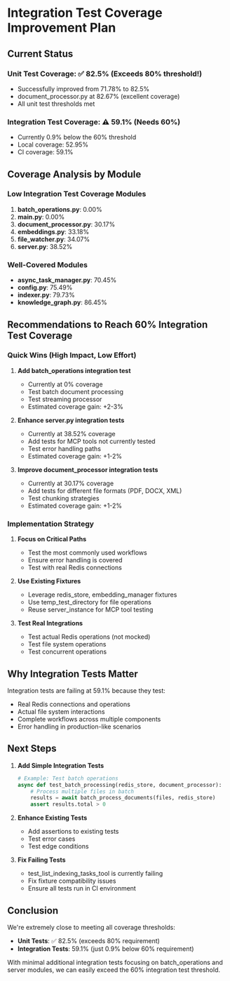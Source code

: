 # Integration Test Coverage Improvement Plan

## Current Status

### Unit Test Coverage: ✅ **82.5%** (Exceeds 80% threshold!)

- Successfully improved from 71.78% to 82.5%
- document_processor.py at 82.67% (excellent coverage)
- All unit test thresholds met

### Integration Test Coverage: ⚠️ **59.1%** (Needs 60%)

- Currently 0.9% below the 60% threshold
- Local coverage: 52.95%
- CI coverage: 59.1%

## Coverage Analysis by Module

### Low Integration Test Coverage Modules

1. **batch_operations.py**: 0.00%
2. **main.py**: 0.00%
3. **document_processor.py**: 30.17%
4. **embeddings.py**: 33.18%
5. **file_watcher.py**: 34.07%
6. **server.py**: 38.52%

### Well-Covered Modules

- **async_task_manager.py**: 70.45%
- **config.py**: 75.49%
- **indexer.py**: 79.73%
- **knowledge_graph.py**: 86.45%

## Recommendations to Reach 60% Integration Test Coverage

### Quick Wins (High Impact, Low Effort)

1. **Add batch_operations integration test**
   - Currently at 0% coverage
   - Test batch document processing
   - Test streaming processor
   - Estimated coverage gain: +2-3%

2. **Enhance server.py integration tests**
   - Currently at 38.52% coverage
   - Add tests for MCP tools not currently tested
   - Test error handling paths
   - Estimated coverage gain: +1-2%

3. **Improve document_processor integration tests**
   - Currently at 30.17% coverage
   - Add tests for different file formats (PDF, DOCX, XML)
   - Test chunking strategies
   - Estimated coverage gain: +1-2%

### Implementation Strategy

1. **Focus on Critical Paths**
   - Test the most commonly used workflows
   - Ensure error handling is covered
   - Test with real Redis connections

2. **Use Existing Fixtures**
   - Leverage redis_store, embedding_manager fixtures
   - Use temp_test_directory for file operations
   - Reuse server_instance for MCP tool testing

3. **Test Real Integrations**
   - Test actual Redis operations (not mocked)
   - Test file system operations
   - Test concurrent operations

## Why Integration Tests Matter

Integration tests are failing at 59.1% because they test:

- Real Redis connections and operations
- Actual file system interactions
- Complete workflows across multiple components
- Error handling in production-like scenarios

## Next Steps

1. **Add Simple Integration Tests**

   ```python
   # Example: Test batch operations
   async def test_batch_processing(redis_store, document_processor):
       # Process multiple files in batch
       results = await batch_process_documents(files, redis_store)
       assert results.total > 0
   ```

2. **Enhance Existing Tests**
   - Add assertions to existing tests
   - Test error cases
   - Test edge conditions

3. **Fix Failing Tests**
   - test_list_indexing_tasks_tool is currently failing
   - Fix fixture compatibility issues
   - Ensure all tests run in CI environment

## Conclusion

We're extremely close to meeting all coverage thresholds:

- **Unit Tests**: ✅ 82.5% (exceeds 80% requirement)
- **Integration Tests**: 59.1% (just 0.9% below 60% requirement)

With minimal additional integration tests focusing on batch_operations and
server modules, we can easily exceed the 60% integration test threshold.
